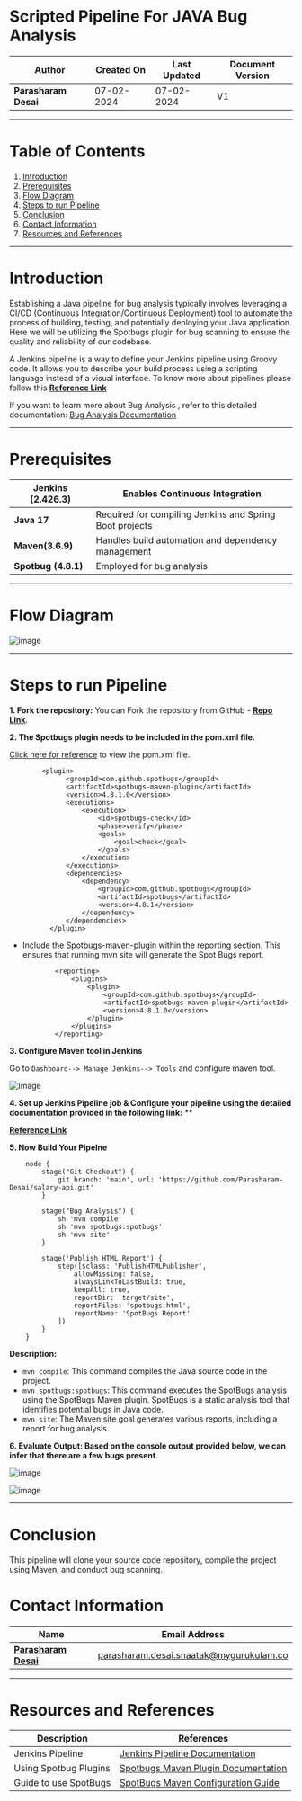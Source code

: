 # Scripted Pipeline For JAVA Bug Analysis


| **Author** | **Created On** | **Last Updated** | **Document Version** |
| ---------- | -------------- | ---------------- | -------------------- |
| **Parasharam Desai** | 07-02-2024 | 07-02-2024 | V1 |

***


# Table of Contents

1. [Introduction](#introduction)
2. [Prerequisites](#prerequisites)
3. [Flow Diagram](#Flow-Diagram)
4. [Steps to run Pipeline](#steps-to-run-pipeline)
5. [Conclusion](#conclusion)
6. [Contact Information](#contact-information)
7. [Resources and References](#resources-and-references)


***
# Introduction
Establishing a Java pipeline for bug analysis typically involves leveraging a CI/CD (Continuous Integration/Continuous Deployment) tool to automate the process of building, testing, and potentially deploying your Java application. Here we will be utilizing the Spotbugs plugin for bug scanning to ensure the quality and reliability of our codebase.

A Jenkins pipeline is a way to define your Jenkins pipeline using Groovy code. It allows you to describe your build process using a scripting language instead of a visual interface.
To know more about pipelines please follow this **[Reference Link](https://github.com/avengers-p7/Documentation/blob/main/Application_CI/Implementation/GenericDoc/jenkinsPipeline.md
)**

If you want to learn more about Bug Analysis , refer to this detailed documentation: [Bug Analysis Documentation](https://github.com/avengers-p7/Documentation/blob/main/Application_CI/Design/03-%20Java%20CI%20checks/Bug%20Analysis/README.md)



***
# Prerequisites

| **Jenkins (2.426.3)** | Enables Continuous Integration |
| ---------------- | -------------------- |
| **Java 17** | Required for compiling Jenkins and Spring Boot projects |
| **Maven(3.6.9)** | Handles build automation and dependency management |
| **Spotbug (4.8.1)** | Employed for bug analysis |
***
# Flow Diagram
![image](https://github.com/avengers-p7/Documentation/assets/156056709/5caf2358-ae23-4e78-8ee7-1a7eee658329)


***

# Steps to run Pipeline

**1. Fork the repository:** You can Fork the repository from GitHub - [**Repo Link**](https://github.com/Parasharam-Desai/salary-api.git).

**2. The Spotbugs plugin needs to be included in the pom.xml file.**

[Click here for reference](https://github.com/Parasharam-Desai/salary-api/blob/main/pom.xml) to view the pom.xml file.


            <plugin>
                  <groupId>com.github.spotbugs</groupId>
                  <artifactId>spotbugs-maven-plugin</artifactId>
                  <version>4.8.1.0</version>
                  <executions>
                      <execution>
                          <id>spotbugs-check</id>
                          <phase>verify</phase>
                          <goals>
                              <goal>check</goal>
                          </goals>
                      </execution>
                  </executions>
                  <dependencies>
                      <dependency>
                          <groupId>com.github.spotbugs</groupId>
                          <artifactId>spotbugs</artifactId>
                          <version>4.8.1</version>
                      </dependency>
                  </dependencies>
              </plugin>

              
* Include the Spotbugs-maven-plugin within the reporting section. This ensures that running mvn site will generate the Spot Bugs report.

              <reporting>
                  <plugins>
                      <plugin>
                          <groupId>com.github.spotbugs</groupId>
                          <artifactId>spotbugs-maven-plugin</artifactId>
                          <version>4.8.1.0</version>
                      </plugin>
                  </plugins>
              </reporting>
 

**3. Configure Maven tool in Jenkins**

Go to `Dashboard--> Manage Jenkins--> Tools` and configure maven tool.

![image](https://github.com/avengers-p7/Documentation/assets/156056444/d9ff8a0d-900a-4e4b-ac68-34507ef3348b)

**4. Set up Jenkins Pipeline job & Configure your pipeline using the detailed documentation provided in the following link:**
**

**[Reference Link](https://github.com/avengers-p7/Documentation/blob/main/Application_CI/Implementation/GolangCI/CodeCompilation/Scripted%20Pipeline/README.md)**

**5. Now Build Your Pipelne**


        node {
            stage("Git Checkout") {
                git branch: 'main', url: 'https://github.com/Parasharam-Desai/salary-api.git'
            }
            
            stage("Bug Analysis") {
                sh 'mvn compile'
                sh 'mvn spotbugs:spotbugs'
                sh 'mvn site'
            }
            
            stage('Publish HTML Report') {
                step([$class: 'PublishHTMLPublisher', 
                    allowMissing: false,
                    alwaysLinkToLastBuild: true,
                    keepAll: true,
                    reportDir: 'target/site',
                    reportFiles: 'spotbugs.html',
                    reportName: 'SpotBugs Report'
                ])
            }
        }

**Description:**

- `mvn compile`: This command compiles the Java source code in the project.
- `mvn spotbugs:spotbugs`: This command executes the SpotBugs analysis using the SpotBugs Maven plugin. SpotBugs is a static analysis tool that identifies potential bugs in Java code.
- `mvn site`: The Maven site goal generates various reports, including a report for bug analysis.
  


**6. Evaluate Output: Based on the console output provided below, we can infer that there are a few bugs present.**

![image](https://github.com/avengers-p7/Documentation/assets/156056709/c4f512f0-7f9f-48ef-b6d7-d38315107d7c)


![image](https://github.com/avengers-p7/Documentation/assets/156056709/9af79b6e-ba45-47a1-9330-e3f3a52387d4)


***

# Conclusion

This pipeline will clone your source code repository, compile the project using Maven, and conduct bug scanning.


# Contact Information

|    Name                                   | Email Address                    |
|-------------------------------------------|----------------------------------|
| **[Parasharam Desai](https://github.com/Parasharam-Desai)** | parasharam.desai.snaatak@mygurukulam.co |

***
# Resources and References

|       **Description**                                   |           **References**                    |
|---------------------------------------------------------|-----------------------------------------------|
| Jenkins Pipeline     | [Jenkins Pipeline Documentation](https://www.jenkins.io/doc/book/pipeline/) |
| Using Spotbug Plugins                 | [Spotbugs Maven Plugin Documentation](https://spotbugs.readthedocs.io/en/latest/maven.html) |
| Guide to use SpotBugs           | [SpotBugs Maven Configuration Guide](https://github.com/find-sec-bugs/find-sec-bugs/wiki/Maven-configuration) |

